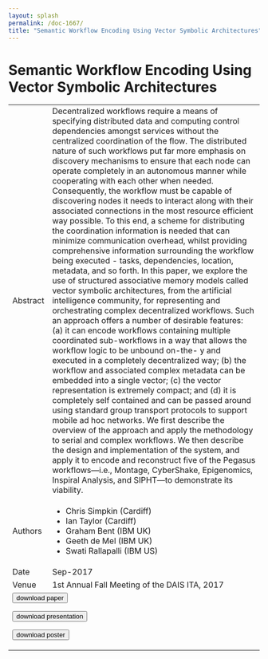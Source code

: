 ```yaml
---
layout: splash
permalink: /doc-1667/
title: "Semantic Workflow Encoding Using Vector Symbolic Architectures"
---
```


# Semantic Workflow Encoding Using Vector Symbolic Architectures

<table>
    <tbody>
    <tr>
        <td>Abstract</td>
        <td>Decentralized workflows require a means of specifying distributed data and computing control dependencies amongst services without the centralized coordination of the flow. The distributed nature of such workflows put far more emphasis on discovery mechanisms to ensure that each node can operate completely in an autonomous manner while cooperating with each other when needed. Consequently, the workflow must be capable of discovering nodes it needs to interact along with their associated connections in the most resource efficient way possible. To this end, a scheme for distributing the coordination information is needed that can minimize communication overhead, whilst providing comprehensive information surrounding the workflow being executed - tasks, dependencies, location, metadata, and so forth. In this paper, we explore the use of structured associative memory models called vector symbolic architectures, from the artificial intelligence community, for representing and orchestrating complex decentralized workflows. Such an approach offers a number of desirable features: (a) it can encode workflows containing multiple coordinated sub-workflows in a way that allows the workflow logic to be unbound on-the- y and executed in a completely decentralized way; (b) the workflow and associated complex metadata can be embedded into a single vector; (c) the vector representation is extremely compact; and (d) it is completely self contained and can be passed around using standard group transport protocols to support mobile ad hoc networks. We first describe the overview of the approach and apply the methodology to serial and complex workflows. We then describe the design and implementation of the system, and apply it to encode and reconstruct five of the Pegasus workflows—i.e., Montage, CyberShake, Epigenomics, Inspiral Analysis, and SIPHT—to demonstrate its viability.</td>
    </tr>
    <tr>
        <td>Authors</td>
        <td>
            <ul>
                <li>Chris Simpkin (Cardiff)</li>
                <li>Ian Taylor (Cardiff)</li>
                <li>Graham Bent (IBM UK)</li>
                <li>Geeth de Mel (IBM UK)</li>
                <li>Swati Rallapalli (IBM US)</li>
            </ul>
        </td>
    </tr>
    <tr>
        <td>Date</td>
        <td>Sep-2017</td>
    </tr>
    <tr>
        <td>Venue</td>
        <td>1st Annual Fall Meeting of the DAIS ITA, 2017</td>
    </tr>
        <tr>
            <td colspan="2">
                <form method="get" action="https://ibm.box.com/v/doc-1667-paper">
                    <button type="submit">download paper</button>
                </form>
                <form method="get" action="https://ibm.box.com/v/doc-1667-slides">
                    <button type="submit">download presentation</button>
                </form>
                <form method="get" action="https://ibm.box.com/v/doc-1667-poster">
                    <button type="submit">download poster</button>
                </form>
            </td>
        </tr>
    </tbody>
</table>
